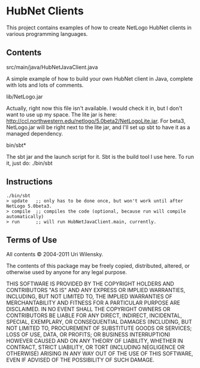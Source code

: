 # HubNet Clients

  This project contains examples of how to create NetLogo HubNet clients in various programming languages.

## Contents

src/main/java/HubNetJavaClient.java

  A simple example of how to build your own HubNet client in Java, complete with lots and lots of comments.

lib/NetLogo.jar

  Actually, right now this file isn't available. I would check it in, but I don't want to use up my space. The lite jar is here: http://ccl.northwestern.edu/netlogo/5.0beta2/NetLogoLite.jar. For beta3, NetLogo.jar will be right next to the lite jar, and I'll set up sbt to have it as a managed dependency. 

bin/sbt* 

  The sbt jar and the launch script for it. Sbt is the build tool I use here. To run it, just do: 
  ./bin/sbt

## Instructions

    ./bin/sbt
    > update   ;; only has to be done once, but won't work until after NetLogo 5.0beta3.
    > compile  ;; compiles the code (optional, because run will compile automatically)
    > run      ;; will run HubNetJavaClient.main, currently. 

## Terms of Use

All contents © 2004-2011 Uri Wilensky.

The contents of this package may be freely copied, distributed, altered, or otherwise used by anyone for any legal purpose.

THIS SOFTWARE IS PROVIDED BY THE COPYRIGHT HOLDERS AND CONTRIBUTORS "AS IS" AND ANY EXPRESS OR IMPLIED WARRANTIES, INCLUDING, BUT NOT LIMITED TO, THE IMPLIED WARRANTIES OF MERCHANTABILITY AND FITNESS FOR A PARTICULAR PURPOSE ARE DISCLAIMED.  IN NO EVENT SHALL THE COPYRIGHT OWNERS OR CONTRIBUTORS BE LIABLE FOR ANY DIRECT, INDIRECT, INCIDENTAL, SPECIAL, EXEMPLARY, OR CONSEQUENTIAL DAMAGES (INCLUDING, BUT NOT LIMITED TO, PROCUREMENT OF SUBSTITUTE GOODS OR SERVICES; LOSS OF USE, DATA, OR PROFITS; OR BUSINESS INTERRUPTION) HOWEVER CAUSED AND ON ANY THEORY OF LIABILITY, WHETHER IN CONTRACT, STRICT LIABILITY, OR TORT (INCLUDING NEGLIGENCE OR OTHERWISE) ARISING IN ANY WAY OUT OF THE USE OF THIS SOFTWARE, EVEN IF ADVISED OF THE POSSIBILITY OF SUCH DAMAGE.
